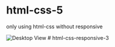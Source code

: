 # html-css-5
only using html-css without responsive


![Desktop View](https://github.com/Rahultanmoy/html-css-5/blob/main/assets/desktop.png)
#   h t m l - c s s - r e s p o n s i v e - 3  
 
